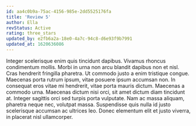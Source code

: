 ```yaml
---
id: aa4c0b9a-75ac-4156-985e-2dd5525176fa
title: 'Review 5'
author: Ella
revStatus: Active
rating: three_stars
updated_by: e2fb6a2a-18e0-4a7c-94c8-d6e93f9b7991
updated_at: 1620636086
---
```

Integer scelerisque enim quis tincidunt dapibus. Vivamus rhoncus condimentum mollis. Morbi in urna non arcu blandit dapibus non et nisl. Cras hendrerit fringilla pharetra. Ut commodo justo a enim tristique congue. Maecenas porta rutrum ipsum, vitae posuere ipsum accumsan non. In consequat eros vitae mi hendrerit, vitae porta mauris dictum. Maecenas a commodo urna. Maecenas dictum nisi orci, sit amet dictum diam tincidunt at. Integer sagittis orci sed turpis porta vulputate. Nam ac massa aliquam, pharetra neque nec, volutpat massa. Suspendisse quis nulla id justo scelerisque accumsan ac ultrices leo. Donec elementum elit et justo viverra, in placerat nisl ullamcorper.